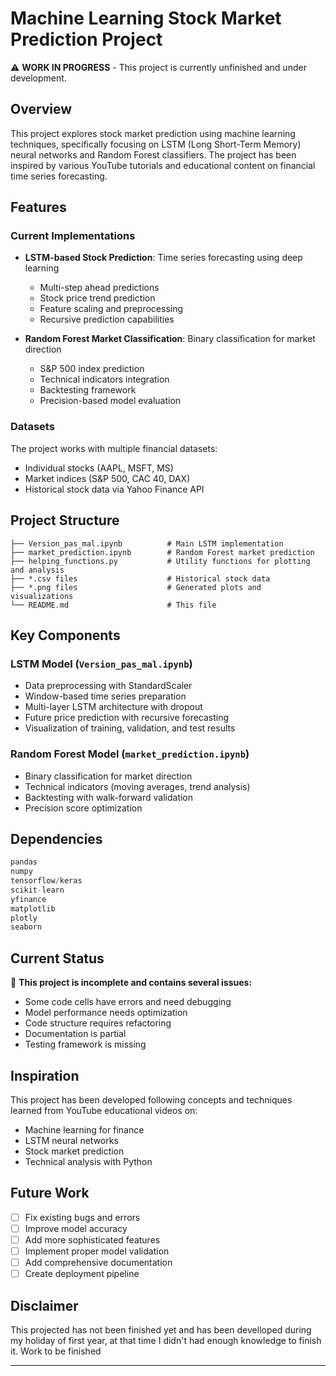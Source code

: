 # Machine Learning Stock Market Prediction Project

⚠️ **WORK IN PROGRESS** - This project is currently unfinished and under development.

## Overview

This project explores stock market prediction using machine learning techniques, specifically focusing on LSTM (Long Short-Term Memory) neural networks and Random Forest classifiers. The project has been inspired by various YouTube tutorials and educational content on financial time series forecasting.

## Features

### Current Implementations

- **LSTM-based Stock Prediction**: Time series forecasting using deep learning
  - Multi-step ahead predictions
  - Stock price trend prediction
  - Feature scaling and preprocessing
  - Recursive prediction capabilities

- **Random Forest Market Classification**: Binary classification for market direction
  - S&P 500 index prediction
  - Technical indicators integration
  - Backtesting framework
  - Precision-based model evaluation

### Datasets

The project works with multiple financial datasets:
- Individual stocks (AAPL, MSFT, MS)
- Market indices (S&P 500, CAC 40, DAX)
- Historical stock data via Yahoo Finance API

## Project Structure

```
├── Version_pas_mal.ipynb          # Main LSTM implementation
├── market_prediction.ipynb        # Random Forest market prediction
├── helping_functions.py           # Utility functions for plotting and analysis
├── *.csv files                    # Historical stock data
├── *.png files                    # Generated plots and visualizations
└── README.md                      # This file
```

## Key Components

### LSTM Model (`Version_pas_mal.ipynb`)
- Data preprocessing with StandardScaler
- Window-based time series preparation
- Multi-layer LSTM architecture with dropout
- Future price prediction with recursive forecasting
- Visualization of training, validation, and test results

### Random Forest Model (`market_prediction.ipynb`)
- Binary classification for market direction
- Technical indicators (moving averages, trend analysis)
- Backtesting with walk-forward validation
- Precision score optimization

## Dependencies

```python
pandas
numpy
tensorflow/keras
scikit-learn
yfinance
matplotlib
plotly
seaborn
```

## Current Status

🚧 **This project is incomplete and contains several issues:**

- Some code cells have errors and need debugging
- Model performance needs optimization
- Code structure requires refactoring
- Documentation is partial
- Testing framework is missing

## Inspiration

This project has been developed following concepts and techniques learned from YouTube educational videos on:
- Machine learning for finance
- LSTM neural networks
- Stock market prediction
- Technical analysis with Python

## Future Work

- [ ] Fix existing bugs and errors
- [ ] Improve model accuracy
- [ ] Add more sophisticated features
- [ ] Implement proper model validation
- [ ] Add comprehensive documentation
- [ ] Create deployment pipeline

## Disclaimer

This projected has not been finished yet and has been develloped during my holiday of first year, at that time I didn't had enough knowledge to finish it. Work to be finished

---

